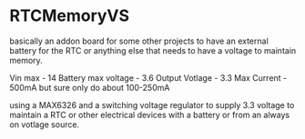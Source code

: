 # RTCMemoryVS
basically an addon board for some other projects to have an external battery for the RTC or anything else that needs to have a voltage to maintain memory. 

Vin max - 14
Battery max voltage - 3.6 
Output Votlage - 3.3 
Max Current - 500mA but sure only do about 100-250mA  

using a MAX6326 and a switching voltage regulator to supply 3.3 voltage to maintain a RTC or other electrical devices with a battery or from an always on votlage source. 

